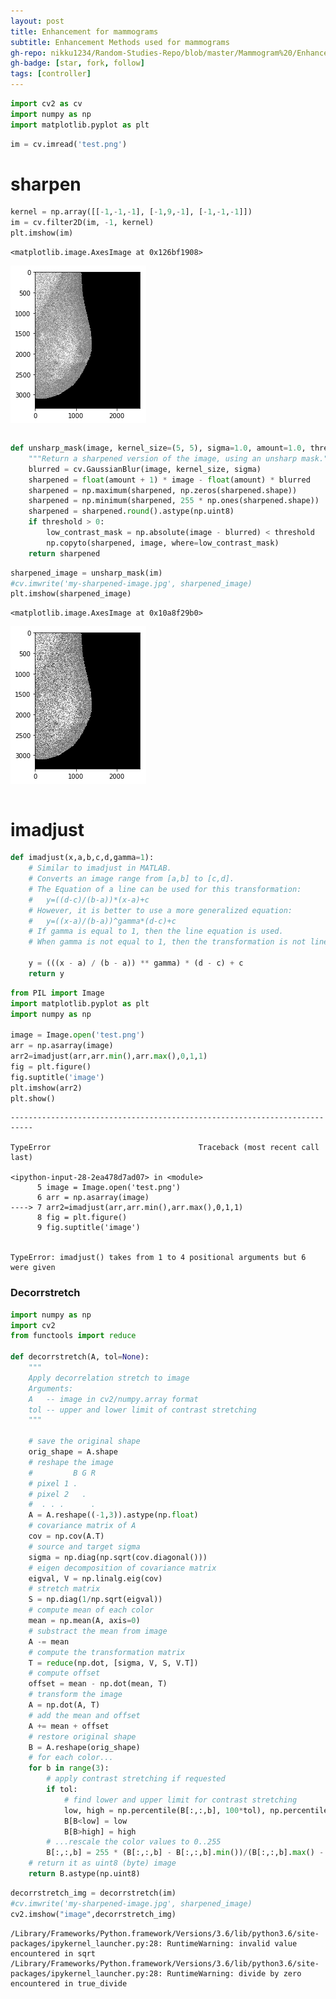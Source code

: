 ```yaml
---
layout: post
title: Enhancement for mammograms
subtitle: Enhancement Methods used for mammograms
gh-repo: nikku1234/Random-Studies-Repo/blob/master/Mammogram%20/Enhancement%20for%20mammograms.ipynb
gh-badge: [star, fork, follow]
tags: [controller]
---
```



```python
import cv2 as cv
import numpy as np
import matplotlib.pyplot as plt
```


```python
im = cv.imread('test.png')
```

# sharpen


```python
kernel = np.array([[-1,-1,-1], [-1,9,-1], [-1,-1,-1]])
im = cv.filter2D(im, -1, kernel)
plt.imshow(im)
```




    <matplotlib.image.AxesImage at 0x126bf1908>




![png](Enhancement%20for%20mammograms_files/Enhancement%20for%20mammograms_3_1.png)



```python

```


```python
def unsharp_mask(image, kernel_size=(5, 5), sigma=1.0, amount=1.0, threshold=0):
    """Return a sharpened version of the image, using an unsharp mask."""
    blurred = cv.GaussianBlur(image, kernel_size, sigma)
    sharpened = float(amount + 1) * image - float(amount) * blurred
    sharpened = np.maximum(sharpened, np.zeros(sharpened.shape))
    sharpened = np.minimum(sharpened, 255 * np.ones(sharpened.shape))
    sharpened = sharpened.round().astype(np.uint8)
    if threshold > 0:
        low_contrast_mask = np.absolute(image - blurred) < threshold
        np.copyto(sharpened, image, where=low_contrast_mask)
    return sharpened
```


```python
sharpened_image = unsharp_mask(im)
#cv.imwrite('my-sharpened-image.jpg', sharpened_image)
plt.imshow(sharpened_image)
```




    <matplotlib.image.AxesImage at 0x10a8f29b0>




![png](Enhancement%20for%20mammograms_files/Enhancement%20for%20mammograms_6_1.png)



```python

```

# imadjust


```python
def imadjust(x,a,b,c,d,gamma=1):
    # Similar to imadjust in MATLAB.
    # Converts an image range from [a,b] to [c,d].
    # The Equation of a line can be used for this transformation:
    #   y=((d-c)/(b-a))*(x-a)+c
    # However, it is better to use a more generalized equation:
    #   y=((x-a)/(b-a))^gamma*(d-c)+c
    # If gamma is equal to 1, then the line equation is used.
    # When gamma is not equal to 1, then the transformation is not linear.

    y = (((x - a) / (b - a)) ** gamma) * (d - c) + c
    return y
```


```python
from PIL import Image
import matplotlib.pyplot as plt
import numpy as np

image = Image.open('test.png')
arr = np.asarray(image)
arr2=imadjust(arr,arr.min(),arr.max(),0,1,1)
fig = plt.figure()
fig.suptitle('image')
plt.imshow(arr2)
plt.show()

```


    ---------------------------------------------------------------------------

    TypeError                                 Traceback (most recent call last)

    <ipython-input-28-2ea478d7ad07> in <module>
          5 image = Image.open('test.png')
          6 arr = np.asarray(image)
    ----> 7 arr2=imadjust(arr,arr.min(),arr.max(),0,1,1)
          8 fig = plt.figure()
          9 fig.suptitle('image')


    TypeError: imadjust() takes from 1 to 4 positional arguments but 6 were given


### Decorrstretch


```python
import numpy as np
import cv2
from functools import reduce

def decorrstretch(A, tol=None):
    """
    Apply decorrelation stretch to image
    Arguments:
    A   -- image in cv2/numpy.array format
    tol -- upper and lower limit of contrast stretching
    """

    # save the original shape
    orig_shape = A.shape
    # reshape the image
    #         B G R
    # pixel 1 .
    # pixel 2   .
    #  . . .      .
    A = A.reshape((-1,3)).astype(np.float)
    # covariance matrix of A
    cov = np.cov(A.T)
    # source and target sigma
    sigma = np.diag(np.sqrt(cov.diagonal()))
    # eigen decomposition of covariance matrix
    eigval, V = np.linalg.eig(cov)
    # stretch matrix
    S = np.diag(1/np.sqrt(eigval))
    # compute mean of each color
    mean = np.mean(A, axis=0)
    # substract the mean from image
    A -= mean
    # compute the transformation matrix
    T = reduce(np.dot, [sigma, V, S, V.T])
    # compute offset 
    offset = mean - np.dot(mean, T)
    # transform the image
    A = np.dot(A, T)
    # add the mean and offset
    A += mean + offset
    # restore original shape
    B = A.reshape(orig_shape)
    # for each color...
    for b in range(3):
        # apply contrast stretching if requested
        if tol:
            # find lower and upper limit for contrast stretching
            low, high = np.percentile(B[:,:,b], 100*tol), np.percentile(B[:,:,b], 100-100*tol)
            B[B<low] = low
            B[B>high] = high
        # ...rescale the color values to 0..255
        B[:,:,b] = 255 * (B[:,:,b] - B[:,:,b].min())/(B[:,:,b].max() - B[:,:,b].min())
    # return it as uint8 (byte) image
    return B.astype(np.uint8)

```


```python
decorrstretch_img = decorrstretch(im)
#cv.imwrite('my-sharpened-image.jpg', sharpened_image)
cv2.imshow("image",decorrstretch_img)

```

    /Library/Frameworks/Python.framework/Versions/3.6/lib/python3.6/site-packages/ipykernel_launcher.py:28: RuntimeWarning: invalid value encountered in sqrt
    /Library/Frameworks/Python.framework/Versions/3.6/lib/python3.6/site-packages/ipykernel_launcher.py:28: RuntimeWarning: divide by zero encountered in true_divide



```python

```

